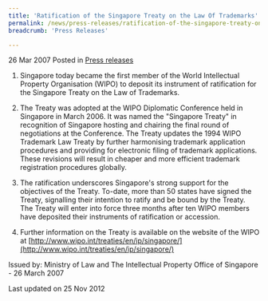 ```yaml
---
title: 'Ratification of the Singapore Treaty on the Law Of Trademarks'
permalink: /news/press-releases/ratification-of-the-singapore-treaty-on-the-law-of-trademarks
breadcrumb: 'Press Releases'

---
```



26 Mar 2007 Posted in [Press releases](/news/press-releases)

1. Singapore today became the first member of the World Intellectual Property Organisation (WIPO) to deposit its instrument of ratification for the Singapore Treaty on the Law of Trademarks. 

2. The Treaty was adopted at the WIPO Diplomatic Conference held in Singapore in March 2006. It was named the "Singapore Treaty" in recognition of Singapore hosting and chairing the final round of negotiations at the Conference. The Treaty updates the 1994 WIPO Trademark Law Treaty by further harmonising trademark application procedures and providing for electronic filing of trademark applications. These revisions will result in cheaper and more efficient trademark registration procedures globally.

3. The ratification underscores Singapore's strong support for the objectives of the Treaty. To-date, more than 50 states have signed the Treaty, signalling their intention to ratify and be bound by the Treaty. The Treaty will enter into force three months after ten WIPO members have deposited their instruments of ratification or accession.

4. Further information on the Treaty is available on the website of the WIPO at [http://www.wipo.int/treaties/en/ip/singapore/](http://www.wipo.int/treaties/en/ip/singapore/)  
  
Issued by: Ministry of Law and The Intellectual Property Office of Singapore - 26 March 2007



<p class="right-side-updated">Last updated on 25 Nov 2012</p>
